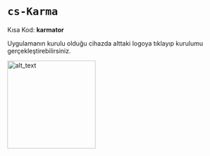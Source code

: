 # `cs-Karma`

Kısa Kod: **karmator**

Uygulamanın kurulu olduğu cihazda alttaki logoya tıklayıp kurulumu gerçekleştirebilirsiniz.

[<img alt="alt_text" width="200px" src="https://i.imgur.com/7Wk9P2C.png"/>](https://kraptor123.github.io/redirect/?r=cloudstreamrepo://raw.githubusercontent.com/Kraptor123/cs-Karma/refs/heads/master/repo.json)